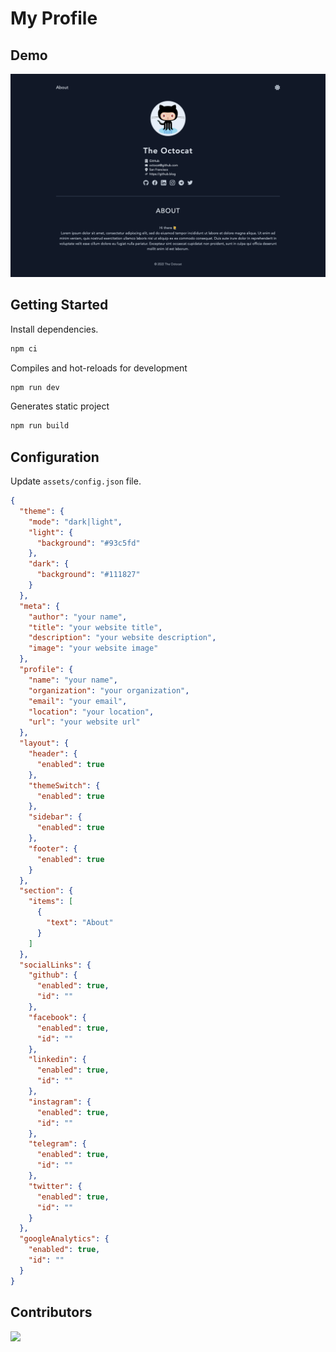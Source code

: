# My Profile

## Demo

![Dark Theme](demo.png)

## Getting Started

Install dependencies.

```bash
npm ci
```

Compiles and hot-reloads for development

```bash
npm run dev
```

Generates static project

```bash
npm run build
```

## Configuration

Update `assets/config.json` file.

```json
{
  "theme": {
    "mode": "dark|light",
    "light": {
      "background": "#93c5fd"
    },
    "dark": {
      "background": "#111827"
    }
  },
  "meta": {
    "author": "your name",
    "title": "your website title",
    "description": "your website description",
    "image": "your website image"
  },
  "profile": {
    "name": "your name",
    "organization": "your organization",
    "email": "your email",
    "location": "your location",
    "url": "your website url"
  },
  "layout": {
    "header": {
      "enabled": true
    },
    "themeSwitch": {
      "enabled": true
    },
    "sidebar": {
      "enabled": true
    },
    "footer": {
      "enabled": true
    }
  },
  "section": {
    "items": [
      {
        "text": "About"
      }
    ]
  },
  "socialLinks": {
    "github": {
      "enabled": true,
      "id": ""
    },
    "facebook": {
      "enabled": true,
      "id": ""
    },
    "linkedin": {
      "enabled": true,
      "id": ""
    },
    "instagram": {
      "enabled": true,
      "id": ""
    },
    "telegram": {
      "enabled": true,
      "id": ""
    },
    "twitter": {
      "enabled": true,
      "id": ""
    }
  },
  "googleAnalytics": {
    "enabled": true,
    "id": ""
  }
}
```

## Contributors

<a href="https://github.com/memochou1993/my-profile/graphs/contributors">
  <img src="https://contrib.rocks/image?repo=memochou1993/my-profile" />
</a>

